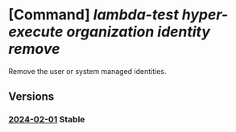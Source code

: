 # [Command] _lambda-test hyper-execute organization identity remove_

Remove the user or system managed identities.

## Versions

### [2024-02-01](/Resources/mgmt-plane/L3N1YnNjcmlwdGlvbnMve30vcmVzb3VyY2Vncm91cHMve30vcHJvdmlkZXJzL2xhbWJkYXRlc3QuaHlwZXJleGVjdXRlL29yZ2FuaXphdGlvbnMve30=/2024-02-01.xml) **Stable**

<!-- mgmt-plane /subscriptions/{}/resourcegroups/{}/providers/lambdatest.hyperexecute/organizations/{} 2024-02-01 identity -->
